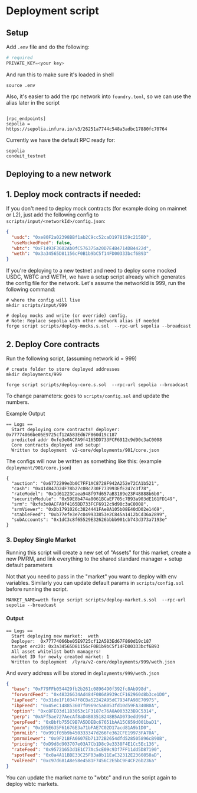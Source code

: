 # Deployment script

## Setup

Add `.env` file and do the following:

```python
# required
PRIVATE_KEY=<your key>
```

And run this to make sure it's loaded in shell
```
source .env
```

Also, it's easier to add the rpc network into `foundry.toml`, so we can use the alias later in the script
```

[rpc_endpoints]
sepolia = https://sepolia.infura.io/v3/26251a7744c548a3adbc17880fc70764
```

Currently we have the default RPC ready for:

```
sepolia
conduit_testnet
```


## Deploying to a new network 

## 1. Deploy mock contracts if needed:

If you don't need to deploy mock contracts (for example doing on mainnet or L2), just add the following config to `scripts/input/<networkId>/config.json`:

```json
{
  "usdc": "0xe80F2a02398BBf1ab2C9cc52caD1978159c215BD",
  "useMockedFeed": false,
  "wbtc": "0xF1493F3602Ab0fC576375a20D7E4B4714DB4422d",
  "weth": "0x3a34565D81156cF0B1b9bC5f14FD00333bcf6B93"
}
```

If you're deploying to a new testnet and need to deploy some mocked USDC, WBTC and WETH, we have a setup script already which generates the config file for the network. Let's assume the networkId is 999, run the following command:

```shell
# where the config will live
mkdir scripts/input/999

# deploy mocks and write (or override) config. 
# Note: Replace sepolia with other network alias if needed
forge script scripts/deploy-mocks.s.sol  --rpc-url sepolia --broadcast
```

## 2. Deploy Core contracts

Run the following script, (assuming network id = 999)

```shell
# create folder to store deployed addresses
mkdir deployments/999

forge script scripts/deploy-core.s.sol  --rpc-url sepolia --broadcast
```


To change parameters: goes to `scripts/config.sol` and update the numbers.

Example Output 
```
== Logs ==
  Start deploying core contracts! deployer:  0x77774066be05E9725cf12A583Ed67F860d19c187
  predicted addr 0xfe3e0ACFA9f4165DD733FCF6912c9d90c3aC0008
  Core contracts deployed and setup!
  Written to deployment  v2-core/deployments/901/core.json
```

The configs will now be written as something like this: (example `deployment/901/core.json`)
```
{
  "auction": "0x6772299e3b0C7FF1AC8728F942A252e72CA1b521",
  "cash": "0x41d847D2dF78b27c0Bc730F773993EfE247c3f78",
  "rateModel": "0x1d61223Caea948f97d657aB3189e23F48888b6b0",
  "securityModule": "0x59E8b474a8061BCaEF705c7B93a903dE161FD149",
  "srm": "0xfe3e0ACFA9f4165DD733FCF6912c9d90c3aC0008",
  "srmViewer": "0xDb1791026c3824441FAe8A105b08E40dD02e1469",
  "stableFeed": "0xb77efe3e7c049933853e2C845a1412bCd36a2899",
  "subAccounts": "0x1dC3c8f65529E32626bbbb901cb743d373a7193e"
}
```

### 3. Deploy Single Market

Running this script will create a new set of "Assets" for this market, create a new PMRM, and link everything to the shared standard manager + setup default parameters

Not that you need to pass in the "market" you want to deploy with env variables. Similarly you can update default params in `scripts/config.sol` before running the script.

```shell
MARKET_NAME=weth forge script scripts/deploy-market.s.sol  --rpc-url sepolia --broadcast
```

#### Output
```
== Logs ==
  Start deploying new market:  weth
  Deployer:  0x77774066be05E9725cf12A583Ed67F860d19c187
  target erc20: 0x3a34565D81156cF0B1b9bC5f14FD00333bcf6B93
  All asset whitelist both managers!
  market ID for newly created market: 1
  Written to deployment  /lyra/v2-core/deployments/999/weth.json
```

And every address will be stored in `deployments/999/weth.json`

```json
{
  "base": "0xF79FFb054429fb2b261c0896490f392fc8Ab998d",
  "forwardFeed": "0x48326634Ad484F086A9939cCF162960d8b3ce1D0",
  "iapFeed": "0x31de1F10347f8CBa52242A95dC7934FA98E70975",
  "ibpFeed": "0x45eC148853607f0969c5aB053fd10d59FA340B0A",
  "option": "0xc8FE03d1183053c1F3187c76A8A003323B9C5314",
  "perp": "0xAFf5ae727AecAf8aD4B03518248B5AD073edd99d",
  "perpFeed": "0xBbfb755C9B7A5DDEBc67651bAA15C659d001baD1",
  "pmrm": "0x105E635F61676E3a71bFAE7C02D17acd81A9b1D0",
  "pmrmLib": "0x991f05b9b450333347d266Fe362CFE19973FA70A",
  "pmrmViewer": "0x9F21BFA6607Eb71372B2654dfd528505896cB90B",
  "pricing": "0xD9d8d903707e03A7Cb1D8c9e3338F4E1Cc5Ec136",
  "rateFeed": "0x95721653d1E1C77Ac5cE09c93f7FF11dd5D87190",
  "spotFeed": "0x8a4A11BBE33C25F03a8b11EaC32312E2360858aD",
  "volFeed": "0xc97d681A8e58e4581F7456C2E5bC9F4CF26b236a"
}
```

You can update the market name to "wbtc" and run the script again to deploy wbtc markets.
